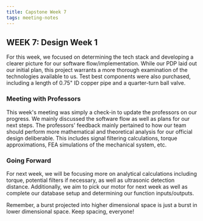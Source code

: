 ```yaml
---
title: Capstone Week 7
tags: meeting-notes
---
```

## WEEK 7: Design Week 1

For this week, we focused on determining the tech stack and developing a clearer picture for our software flow/implementation. While our PDP laid out our initial plan, this project warrants a more thorough examination of the technologies available to us. Test best components were also purchased, including a length of 0.75" ID copper pipe and a quarter-turn ball valve.

### Meeting with Professors
This week's meeting was simply a check-in to update the professors on our progress. We mainly discussed the software flow as well as plans for our next steps. The professors' feedback mainly pertained to how our team should perform more mathematical and theoretical analysis for our official design deliberable. This includes signal filtering calculations, torque approximations, FEA simulations of the mechanical system, etc.

### Going Forward
For next week, we will be focusing more on analytical calculations including torque, potential filters if necessary, as well as ultrasonic detection distance. Additionally, we aim to pick our motor for next week as well as complete our database setup and determining our function inputs/outputs.

Remember, a burst projected into higher dimensional space is just a burst in lower dimensional space. Keep spacing, everyone!